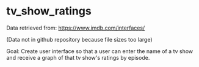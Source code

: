 # tv_show_ratings

Data retrieved from: https://www.imdb.com/interfaces/

(Data not in github repository because file sizes too large)

Goal: Create user interface so that a user can enter the name of a tv show and receive a graph of that tv show's ratings by episode.

